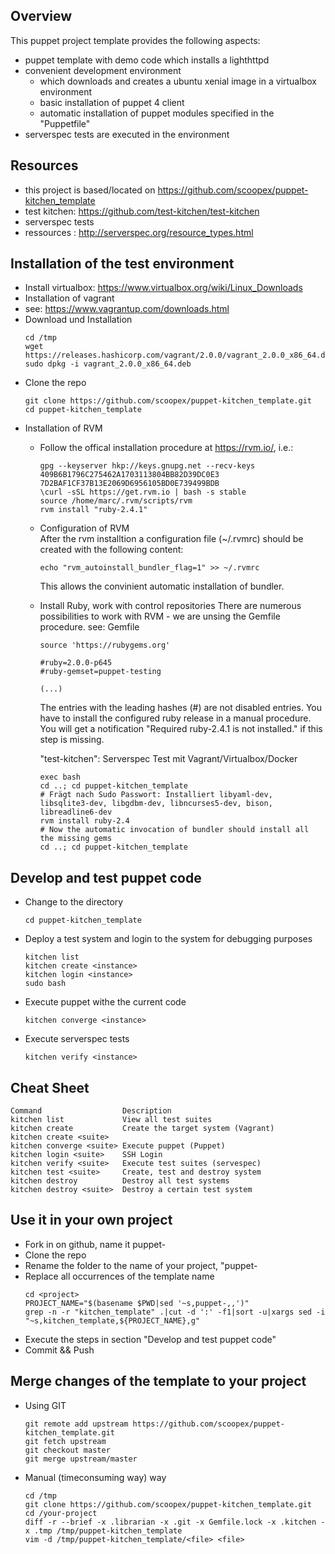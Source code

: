 Overview
--------


This puppet project template provides the following aspects:

  * puppet template with demo code which installs a lighthttpd
  * convenient development environment 
    * which downloads and creates a ubuntu xenial image in a virtualbox environment
    * basic installation of puppet 4 client
    * automatic installation of puppet modules specified in the "Puppetfile"
  * serverspec tests are executed in the environment

Resources
---------

 * this project is based/located on https://github.com/scoopex/puppet-kitchen_template
 * test kitchen: https://github.com/test-kitchen/test-kitchen
 * serverspec tests
  * ressources : http://serverspec.org/resource_types.html

Installation of the test environment
------------------------------------

  * Install virtualbox: https://www.virtualbox.org/wiki/Linux_Downloads
  * Installation of vagrant
   * see: https://www.vagrantup.com/downloads.html
   * Download und Installation
     ```
     cd /tmp
     wget https://releases.hashicorp.com/vagrant/2.0.0/vagrant_2.0.0_x86_64.deb
     sudo dpkg -i vagrant_2.0.0_x86_64.deb
     ```
  * Clone the repo
    ```
    git clone https://github.com/scoopex/puppet-kitchen_template.git
    cd puppet-kitchen_template
    ```
  * Installation of RVM
     * Follow the offical installation procedure at https://rvm.io/, i.e.:
       ```
       gpg --keyserver hkp://keys.gnupg.net --recv-keys 409B6B1796C275462A1703113804BB82D39DC0E3 7D2BAF1CF37B13E2069D6956105BD0E739499BDB
       \curl -sSL https://get.rvm.io | bash -s stable
       source /home/marc/.rvm/scripts/rvm
       rvm install "ruby-2.4.1"
       ```
     * Configuration of RVM<br>
       After the rvm installtion a configuration file (~/.rvmrc) should be created with the following content:
       ```
       echo "rvm_autoinstall_bundler_flag=1" >> ~/.rvmrc
       ```
       This allows the convinient automatic installation of bundler.

     * Install Ruby, work with control repositories
       There are numerous possibilities to work with RVM - we are unsing the Gemfile procedure.
       see: Gemfile
       ```
       source 'https://rubygems.org'

       #ruby=2.0.0-p645
       #ruby-gemset=puppet-testing

       (...)
       ```
       The entries with the leading hashes (#) are not disabled entries. You have to install the configured ruby release in a manual procedure.
       You will get a notification "Required ruby-2.4.1 is not installed." if this step is missing.

       "test-kitchen": Serverspec Test mit Vagrant/Virtualbox/Docker
       ```
       exec bash
       cd ..; cd puppet-kitchen_template
       # Frägt nach Sudo Passwort: Installiert libyaml-dev, libsqlite3-dev, libgdbm-dev, libncurses5-dev, bison, libreadline6-dev
       rvm install ruby-2.4
       # Now the automatic invocation of bundler should install all the missing gems
       cd ..; cd puppet-kitchen_template
       ```

Develop and test puppet code
-------------------------------

 * Change to the directory
   ```
   cd puppet-kitchen_template
   ```
 * Deploy a test system and login to the system for debugging purposes
   ```
   kitchen list
   kitchen create <instance>
   kitchen login <instance>
   sudo bash
   ```
 * Execute puppet withe the current code
   ```
   kitchen converge <instance>
   ```
 * Execute serverspec tests
   ```
   kitchen verify <instance>
   ```


Cheat Sheet
-----------

  ```
  Command                  Description
  kitchen list             View all test suites
  kitchen create           Create the target system (Vagrant)
  kitchen create <suite>
  kitchen converge <suite> Execute puppet (Puppet)
  kitchen login <suite>    SSH Login
  kitchen verify <suite>   Execute test suites (servespec)
  kitchen test <suite>     Create, test and destroy system
  kitchen destroy          Destroy all test systems
  kitchen destroy <suite>  Destroy a certain test system
  ```

Use it in your own project
------------------------------------

 * Fork in on github, name it puppet-<projectname>
 * Clone the repo
 * Rename the folder to the name of your project, "puppet-<your-project-name>
 * Replace all occurrences of the template name
   ```
   cd <project>
   PROJECT_NAME="$(basename $PWD|sed '~s,puppet-,,')"
   grep -n -r "kitchen_template" .|cut -d ':' -f1|sort -u|xargs sed -i "~s,kitchen_template,${PROJECT_NAME},g"
   ```
 * Execute the steps in section "Develop and test puppet code"
 * Commit && Push

Merge changes of the template to your project
---------------------------------------------

 * Using GIT
   ```
   git remote add upstream https://github.com/scoopex/puppet-kitchen_template.git
   git fetch upstream
   git checkout master
   git merge upstream/master
   ```
 * Manual (timeconsuming way) way
   ```
   cd /tmp
   git clone https://github.com/scoopex/puppet-kitchen_template.git
   cd /your-project
   diff -r --brief -x .librarian -x .git -x Gemfile.lock -x .kitchen -x .tmp /tmp/puppet-kitchen_template
   vim -d /tmp/puppet-kitchen_template/<file> <file>
   ```
